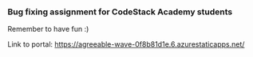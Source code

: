 ### Bug fixing assignment for CodeStack Academy students

Remember to have fun :)

Link to portal:
https://agreeable-wave-0f8b81d1e.6.azurestaticapps.net/